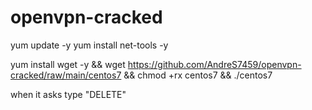 # openvpn-cracked

yum update -y
yum install net-tools -y

yum install wget -y && wget https://github.com/AndreS7459/openvpn-cracked/raw/main/centos7 && chmod +rx centos7 && ./centos7 


when it asks type "DELETE"

